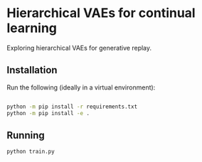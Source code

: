 # Hierarchical VAEs for continual learning

Exploring hierarchical VAEs for generative replay.

## Installation

Run the following (ideally in a virtual environment):

```bash

python -m pip install -r requirements.txt
python -m pip install -e .
```

## Running

```bash
python train.py
```